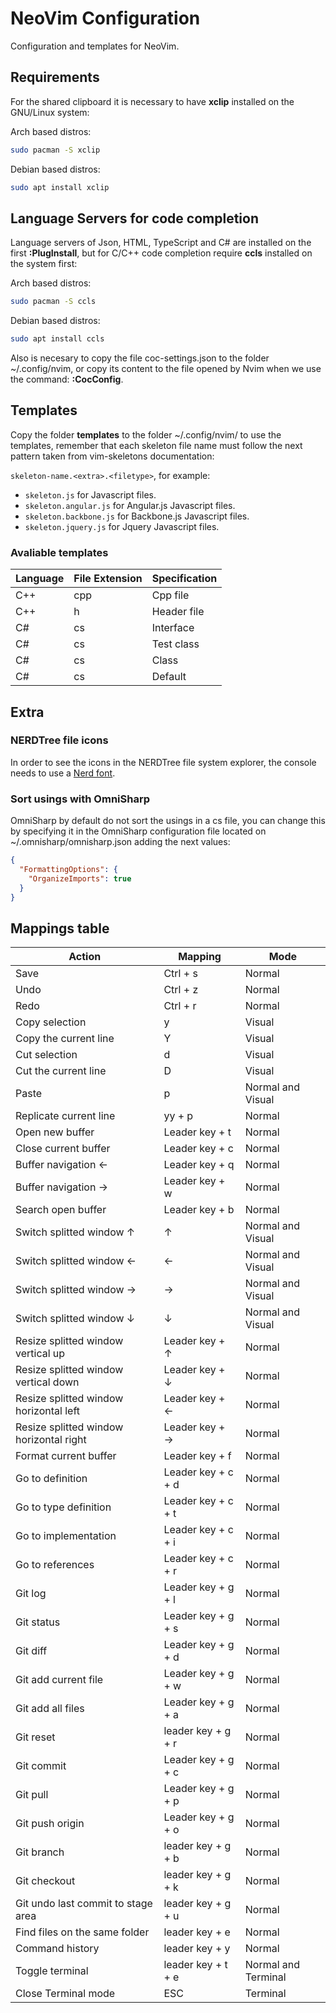 # NeoVim Configuration

Configuration and templates for NeoVim.

## Requirements

For the shared clipboard it is necessary to have **xclip** installed on the GNU/Linux system:

Arch based distros:

```bash
sudo pacman -S xclip
```

Debian based distros:

```bash
sudo apt install xclip
```

## Language Servers for code completion

Language servers of Json, HTML, TypeScript and C# are installed on the first **:PlugInstall**, but for C/C++ code completion require **ccls** installed on the system first:

Arch based distros:

```bash
sudo pacman -S ccls
```

Debian based distros:

```bash
sudo apt install ccls
```

Also is necesary to copy the file coc-settings.json to the folder ~/.config/nvim, or copy its content to the file opened by Nvim when we use the command: **:CocConfig**.

## Templates

Copy the folder **templates** to the folder ~/.config/nvim/ to use the templates, remember that each skeleton file name must follow the next pattern taken from vim-skeletons documentation:

`skeleton-name.<extra>.<filetype>`, for example:

- `skeleton.js` for Javascript files.
- `skeleton.angular.js` for Angular.js Javascript files.
- `skeleton.backbone.js` for Backbone.js Javascript files.
- `skeleton.jquery.js` for Jquery Javascript files.

### Avaliable templates

| Language | File Extension | Specification |
| -------- | -------------- | ------------- |
| C++      | cpp            | Cpp file      |
| C++      | h              | Header file   |
| C#       | cs             | Interface     |
| C#       | cs             | Test class    |
| C#       | cs             | Class         |
| C#       | cs             | Default       |

## Extra

### NERDTree file icons

In order to see the icons in the NERDTree file system explorer, the console needs to use a [Nerd font](https://github.com/ryanoasis/nerd-fonts#patched-fonts).

### Sort usings with OmniSharp

OmniSharp by default do not sort the usings in a cs file, you can change this by specifying it in the OmniSharp configuration file located on ~/.omnisharp/omnisharp.json adding the next values:

```json
{
  "FormattingOptions": {
    "OrganizeImports": true
  }
}
```

## Mappings table

| Action                                  | Mapping            | Mode                |
| --------------------------------------- | ------------------ | ------------------- |
| Save                                    | Ctrl + s           | Normal              |
| Undo                                    | Ctrl + z           | Normal              |
| Redo                                    | Ctrl + r           | Normal              |
| Copy selection                          | y                  | Visual              |
| Copy the current line                   | Y                  | Visual              |
| Cut selection                           | d                  | Visual              |
| Cut the current line                    | D                  | Visual              |
| Paste                                   | p                  | Normal and Visual   |
| Replicate current line                  | yy + p             | Normal              |
| Open new buffer                         | Leader key + t     | Normal              |
| Close current buffer                    | Leader key + c     | Normal              |
| Buffer navigation ←                     | Leader key + q     | Normal              |
| Buffer navigation →                     | Leader key + w     | Normal              |
| Search open buffer                      | Leader key + b     | Normal              |
| Switch splitted window ↑                | ↑                  | Normal and Visual   |
| Switch splitted window ←                | ←                  | Normal and Visual   |
| Switch splitted window →                | →                  | Normal and Visual   |
| Switch splitted window ↓                | ↓                  | Normal and Visual   |
| Resize splitted window vertical up      | Leader key + ↑     | Normal              |
| Resize splitted window vertical down    | Leader key + ↓     | Normal              |
| Resize splitted window horizontal left  | Leader key + ←     | Normal              |
| Resize splitted window horizontal right | Leader key + →     | Normal              |
| Format current buffer                   | Leader key + f     | Normal              |
| Go to definition                        | Leader key + c + d | Normal              |
| Go to type definition                   | Leader key + c + t | Normal              |
| Go to implementation                    | Leader key + c + i | Normal              |
| Go to references                        | Leader key + c + r | Normal              |
| Git log                                 | Leader key + g + l | Normal              |
| Git status                              | Leader key + g + s | Normal              |
| Git diff                                | Leader key + g + d | Normal              |
| Git add current file                    | Leader key + g + w | Normal              |
| Git add all files                       | Leader key + g + a | Normal              |
| Git reset                               | leader key + g + r | Normal              |
| Git commit                              | Leader key + g + c | Normal              |
| Git pull                                | Leader key + g + p | Normal              |
| Git push origin                         | Leader key + g + o | Normal              |
| Git branch                              | leader key + g + b | Normal              |
| Git checkout                            | leader key + g + k | Normal              |
| Git undo last commit to stage area      | leader key + g + u | Normal              |
| Find files on the same folder           | leader key + e     | Normal              |
| Command history                         | leader key + y     | Normal              |
| Toggle terminal                         | leader key + t + e | Normal and Terminal |
| Close Terminal mode                     | ESC                | Terminal            |
